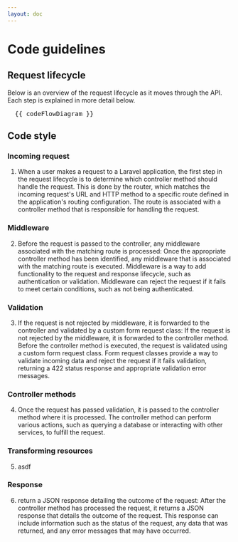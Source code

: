 ```yaml
---
layout: doc
---
```


# Code guidelines

## Request lifecycle

Below is an overview of the request lifecycle as it moves through the API. Each step is explained in more detail below.

<pre class="mermaid">
  {{ codeFlowDiagram }}
</pre>

## Code style

### Incoming request
1. When a user makes a request to a Laravel application, the first step in the request lifecycle is to determine which controller method should handle the request. This is done by the router, which matches the incoming request's URL and HTTP method to a specific route defined in the application's routing configuration. The route is associated with a controller method that is responsible for handling the request.
### Middleware
2. Before the request is passed to the controller, any middleware associated with the matching route is processed: Once the appropriate controller method has been identified, any middleware that is associated with the matching route is executed. Middleware is a way to add functionality to the request and response lifecycle, such as authentication or validation. Middleware can reject the request if it fails to meet certain conditions, such as not being authenticated.
### Validation
3. If the request is not rejected by middleware, it is forwarded to the controller and validated by a custom form request class: If the request is not rejected by the middleware, it is forwarded to the controller method. Before the controller method is executed, the request is validated using a custom form request class. Form request classes provide a way to validate incoming data and reject the request if it fails validation, returning a 422 status response and appropriate validation error messages.
### Controller methods
4. Once the request has passed validation, it is passed to the controller method where it is processed. The controller method can perform various actions, such as querying a database or interacting with other services, to fulfill the request.
### Transforming resources
5. asdf
### Response
6. return a JSON response detailing the outcome of the request: After the controller method has processed the request, it returns a JSON response that details the outcome of the request. This response can include information such as the status of the request, any data that was returned, and any error messages that may have occurred.

<script setup>
import { onMounted } from 'vue';
import { initMermaid } from '../composables/useMermaid.ts';

import codeFlowDiagram from '/assets/mmd/backend-code-flow.mmd?raw';

onMounted(async () => {
  initMermaid()
});
</script>